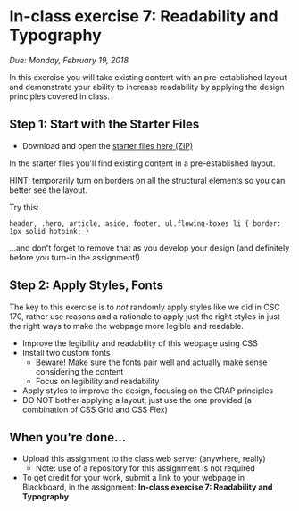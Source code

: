 # In-class exercise 7: Readability and Typography

*Due: Monday, February 19, 2018* 

In this exercise you will take existing content with an pre-established layout and demonstrate your ability to increase readability by applying the design principles covered in class. 

## Step 1: Start with the Starter Files

- Download and open the [starter files here (ZIP)](inclass07-readability-typography/starter-files-7.zip)

In the starter files you'll find existing content in a pre-established layout.

HINT: temporarily turn on borders on all the structural elements so you can better see the layout.  

Try this:

 `header, .hero, article, aside, footer, ul.flowing-boxes li { border: 1px solid hotpink; }`

...and don't forget to remove that as you develop your design (and definitely before you turn-in the assignment!)

## Step 2: Apply Styles, Fonts

The key to this exercise is to *not* randomly apply styles like we did in CSC 170, rather use reasons and a rationale to apply just the right styles in just the right ways to make the webpage more legible and readable.  

- Improve the legibility and readability of this webpage using CSS
- Install two custom fonts
  - Beware!  Make sure the fonts pair well and actually make sense considering the content
  - Focus on legibility and readability
- Apply styles to improve the design, focusing on the CRAP principles
- DO NOT bother applying a layout; just use the one provided (a combination of CSS Grid and CSS Flex)

## When you're done...

- Upload this assignment to the class web server (anywhere, really)
  - Note: use of a repository for this assignment is not required
- To get credit for your work, submit a link to your webpage in Blackboard, in the assignment: **In-class exercise 7: Readability and Typography**


